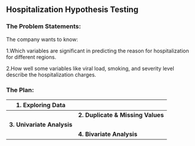 ## Hospitalization Hypothesis Testing
### The Problem Statements:
The company wants to know: 


1.Which variables are significant in predicting the reason for hospitalization for different regions.


2.How well some variables like viral load, smoking, and severity level describe the hospitalization charges.

### The Plan:

|1. Exploring Data                             |                                    |
|---------------------------------------------|------------------------------------|
                                             |<strong>2. Duplicate & Missing Values         |
|<strong>3. Univariate Analysis                |         
|                                             |<strong>4. Bivariate Analysis
